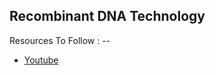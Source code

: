 ## Recombinant DNA Technology


Resources To Follow : --

- [Youtube](https://www.youtube.com/playlist?list=PLtNHazY8vVen7uBRmtK56CYV7hJEuaIw9)
